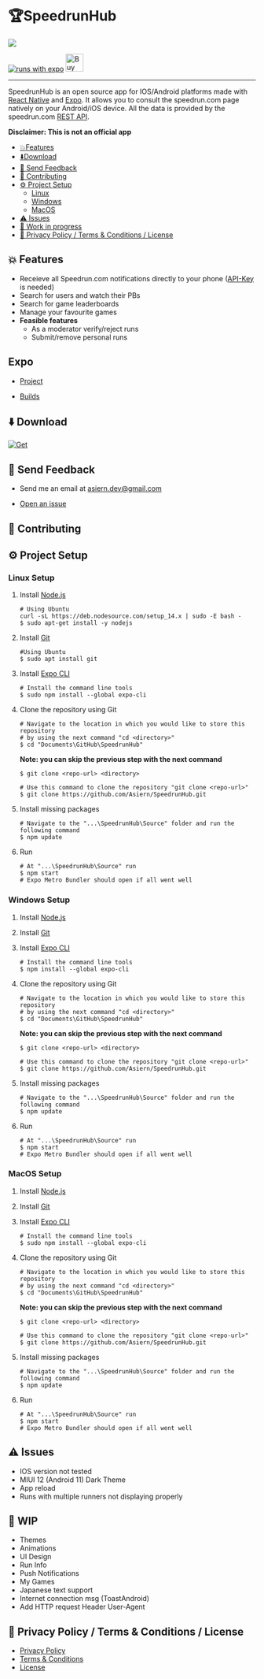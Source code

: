 # :trophy:SpeedrunHub

<img src="https://github.com/Asiern/SpeedrunHub/blob/master/Readme/assets/Home.jpg" />

[![runs with expo](https://img.shields.io/badge/Runs%20with%20Expo-000.svg?style=flat-square&logo=EXPO&labelColor=f3f3f3&logoColor=000)](https://expo.io/)
<a href='https://ko-fi.com/asiern' target='_blank'><img height='36' style='border:0px;height:36px;' src='https://cdn.ko-fi.com/cdn/kofi3.png?v=2' border='0' alt='Buy Me a Coffee' /></a>

---

SpeedrunHub is an open source app for IOS/Android platforms made with [React Native](https://reactnative.dev/) and [Expo](https://expo.io/).
It allows you to consult the speedrun.com page natively on your Android/iOS device. All the data is provided by the speedrun.com [REST API](https://github.com/speedruncomorg/api).

**Disclaimer: This is not an official app**

- [:boom:Features](#boom-features)
- [:arrow_down:Download](#arrow_down-Download)
- [:email: Send Feedback](#email-send-feedback)
- [:raised_hands: Contributing](#raised_hands-contributing)
- [:gear: Project Setup](#gear-project-setup)
  - [Linux](#Linux-Setup)
  - [Windows](#Windows-Setup)
  - [MacOS](#MacOS-Setup)
- [:warning: Issues](#warning-issues)
- [:construction: Work in progress](#construction-wip)
- [:page_with_curl: Privacy Policy / Terms & Conditions / License](#page_with_curl-privacy-policy--terms--conditions--license)

## :boom: Features

- Receieve all Speedrun.com notifications directly to your phone ([API-Key](https://github.com/speedruncomorg/api/blob/master/authentication.md#aquiring-a-users-api-key) is needed)
- Search for users and watch their PBs
- Search for game leaderboards
- Manage your favourite games
- <b>Feasible features</b>
  - As a moderator verify/reject runs
  - Submit/remove personal runs

## Expo

- [Project](https://expo.io/dashboard/asiern/speedruncomapp)

- [Builds](https://expo.io/dashboard/asiern/speedruncomapp/builds)

## :arrow_down: Download

[![Get](Readme/assets/google-play-badge.png)](https://play.google.com/store/apps/details?id=com.asiern.speedrun)

## :email: Send Feedback

- Send me an email at <asiern.dev@gmail.com>

- [Open an issue](https://github.com/Asiern/SpeedrunHub/issues/new/choose)

## :raised_hands: Contributing

## :gear: Project Setup

### Linux Setup

1. Install [Node.js](https://nodejs.org/en/)

   ```
   # Using Ubuntu
   curl -sL https://deb.nodesource.com/setup_14.x | sudo -E bash -
   $ sudo apt-get install -y nodejs
   ```

2. Install [Git](https://git-scm.com/)

   ```
   #Using Ubuntu
   $ sudo apt install git
   ```

3. Install [Expo CLI](https://docs.expo.io/get-started/installation/)

   ```
   # Install the command line tools
   $ sudo npm install --global expo-cli
   ```

4. Clone the repository using Git

   ```
   # Navigate to the location in which you would like to store this repository
   # by using the next command "cd <directory>"
   $ cd "Documents\GitHub\SpeedrunHub"
   ```

   **Note: you can skip the previous step with the next command**

   ```
   $ git clone <repo-url> <directory>
   ```

   ```
   # Use this command to clone the repository "git clone <repo-url>"
   $ git clone https://github.com/Asiern/SpeedrunHub.git
   ```

5. Install missing packages

   ```
   # Navigate to the "...\SpeedrunHub\Source" folder and run the following command
   $ npm update
   ```

6. Run

   ```
   # At "...\SpeedrunHub\Source" run
   $ npm start
   # Expo Metro Bundler should open if all went well
   ```

### Windows Setup

1. Install [Node.js](https://nodejs.org/en/)

2. Install [Git](https://git-scm.com/)

3. Install [Expo CLI](https://docs.expo.io/get-started/installation/)

   ```
   # Install the command line tools
   $ npm install --global expo-cli
   ```

4. Clone the repository using Git

   ```
   # Navigate to the location in which you would like to store this repository
   # by using the next command "cd <directory>"
   $ cd "Documents\GitHub\SpeedrunHub"
   ```

   **Note: you can skip the previous step with the next command**

   ```
   $ git clone <repo-url> <directory>
   ```

   ```
   # Use this command to clone the repository "git clone <repo-url>"
   $ git clone https://github.com/Asiern/SpeedrunHub.git
   ```

5. Install missing packages

   ```
   # Navigate to the "...\SpeedrunHub\Source" folder and run the following command
   $ npm update
   ```

6. Run

   ```
   # At "...\SpeedrunHub\Source" run
   $ npm start
   # Expo Metro Bundler should open if all went well
   ```

### MacOS Setup

1. Install [Node.js](https://nodejs.org/en/)

2. Install [Git](https://git-scm.com/download/mac)

3. Install [Expo CLI](https://docs.expo.io/get-started/installation/)

   ```
   # Install the command line tools
   $ sudo npm install --global expo-cli
   ```

4. Clone the repository using Git

   ```
   # Navigate to the location in which you would like to store this repository
   # by using the next command "cd <directory>"
   $ cd "Documents\GitHub\SpeedrunHub"
   ```

   **Note: you can skip the previous step with the next command**

   ```
   $ git clone <repo-url> <directory>
   ```

   ```
   # Use this command to clone the repository "git clone <repo-url>"
   $ git clone https://github.com/Asiern/SpeedrunHub.git
   ```

5. Install missing packages

   ```
   # Navigate to the "...\SpeedrunHub\Source" folder and run the following command
   $ npm update
   ```

6. Run

   ```
   # At "...\SpeedrunHub\Source" run
   $ npm start
   # Expo Metro Bundler should open if all went well
   ```

## :warning: Issues

- IOS version not tested
- MIUI 12 (Android 11) Dark Theme
- App reload
- Runs with multiple runners not displaying properly

## :construction: WIP

- Themes
- Animations
- UI Design
- Run Info
- Push Notifications
- My Games
- Japanese text support
- Internet connection msg (ToastAndroid)
- Add HTTP request Header User-Agent

## :page_with_curl: Privacy Policy / Terms & Conditions / License

- [Privacy Policy](Readme/Privacy%20Policy.md)
- [Terms & Conditions](Readme/Terms%20%26%20Conditions.md)
- [License](LICENSE)
